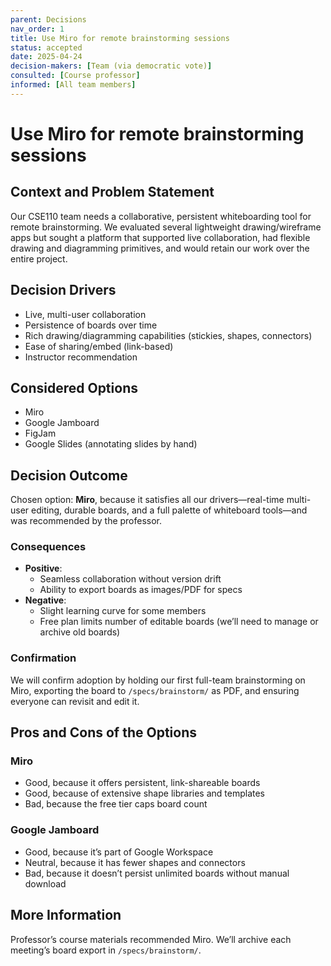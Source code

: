 ```yaml
---
parent: Decisions
nav_order: 1
title: Use Miro for remote brainstorming sessions
status: accepted
date: 2025-04-24
decision-makers: [Team (via democratic vote)]
consulted: [Course professor]
informed: [All team members]
---
```


# Use Miro for remote brainstorming sessions

## Context and Problem Statement

Our CSE110 team needs a collaborative, persistent whiteboarding tool for remote brainstorming. We evaluated several lightweight drawing/wireframe apps but sought a platform that supported live collaboration, had flexible drawing and diagramming primitives, and would retain our work over the entire project.

## Decision Drivers

* Live, multi-user collaboration  
* Persistence of boards over time  
* Rich drawing/diagramming capabilities (stickies, shapes, connectors)  
* Ease of sharing/embed (link-based)  
* Instructor recommendation  

## Considered Options

* Miro  
* Google Jamboard  
* FigJam  
* Google Slides (annotating slides by hand)  

## Decision Outcome

Chosen option: **Miro**, because it satisfies all our drivers—real-time multi-user editing, durable boards, and a full palette of whiteboard tools—and was recommended by the professor.

### Consequences

* **Positive**:  
  - Seamless collaboration without version drift  
  - Ability to export boards as images/PDF for specs  
* **Negative**:  
  - Slight learning curve for some members  
  - Free plan limits number of editable boards (we’ll need to manage or archive old boards)  

### Confirmation

We will confirm adoption by holding our first full-team brainstorming on Miro, exporting the board to `/specs/brainstorm/` as PDF, and ensuring everyone can revisit and edit it.

## Pros and Cons of the Options

### Miro

* Good, because it offers persistent, link-shareable boards  
* Good, because of extensive shape libraries and templates  
* Bad, because the free tier caps board count  

### Google Jamboard

* Good, because it’s part of Google Workspace  
* Neutral, because it has fewer shapes and connectors  
* Bad, because it doesn’t persist unlimited boards without manual download  

## More Information

Professor’s course materials recommended Miro. We’ll archive each meeting’s board export in `/specs/brainstorm/`.
